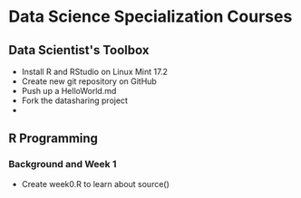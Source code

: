 # Data Science Specialization Courses
## Data Scientist's Toolbox
* Install R and RStudio on Linux Mint 17.2
* Create new git repository on GitHub
* Push up a HelloWorld.md
* Fork the datasharing project
* 

## R Programming
### Background and Week 1
* Create week0.R to learn about source()
